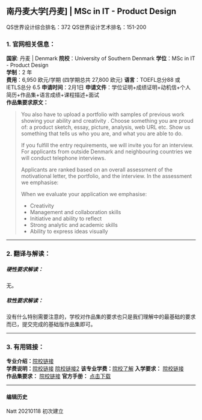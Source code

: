 ## 南丹麦大学[丹麦] | MSc in IT - Product Design

QS世界设计综合排名：372
QS世界设计艺术排名：151-200



### 1. 官网相关信息：

**国家**: 丹麦 | Denmark
**院校**：University of Southern Denmark
**学位**：MSc in IT - Product Design  
**学制**：2 年  
**费用**：6,950 欧元/学期 (四学期总共 27,800 欧元)
**语言**：TOEFL总分88 或 IETLS总分 6.5
**申请时间**：2月1日
**申请文件**：学位证明+成绩证明+动机信+个人简历+作品集+语言成绩+课程描述+面试  
**作品集要求原文：**   

> You also have to upload a portfolio with samples of previous work showing your ability and creativity . Choose something you are proud of: a product sketch, essay, picture, analysis, web URL etc. Show us something that tells us who you are, and what you are able to do.
>
>If you fulfill the entry requirements, we will invite you for an interview. For applicants from outside Denmark and neighbouring countries we will conduct telephone interviews.
>
>Applicants are ranked based on an overall assessment of the motivational letter, the portfolio, and the interview. In the assessment we emphasise:
>
>When we evaluate your application we emphasise:
>- Creativity
>- Management and collaboration skills
>- Initiative and ability to reflect
>- Strong analytic and academic skills
>- Ability to express ideas visually


---


### 2. 翻译与解读：

##### 硬性要求解读：
无。


##### 软性要求解读：
没有什么特别需要注意的，学校对作品集的要求也只是我们理解中的最基础的要求而已，提交完成的基础版作品集即可。


---


### 3. 有用链接：

**专业介绍：**[院校链接](https://www.sdu.dk/en/uddannelse/kandidat/it_produktudvikling/introduktion)  
**学费说明：**[院校链接](https://www.sdu.dk/en/uddannelse/kandidat/it_produktudvikling/pris) [院校链接2](https://www.sdu.dk/en/uddannelse/tuition)
**该专业学费：**[院校了解](https://www.sdu.dk/en/uddannelse/tuition/hum_tuition)
**入学要求：** [院校链接](https://www.sdu.dk/en/uddannelse/kandidat/it_produktudvikling/adgangskrav)  
**作品集要求：** [院校链接](https://www.sdu.dk/en/uddannelse/kandidat/it_produktudvikling/adgangskrav)
**官方手册：** [点击下载](https://www.sdu.dk/-/media/mitsdu/filer/mit_studie/kandidat/cand_it_product_design/itpd_brochure_2020_university_of_southern_denmark.pdf)


---


#### 编辑历史

Natt 20210118 初次建立  
